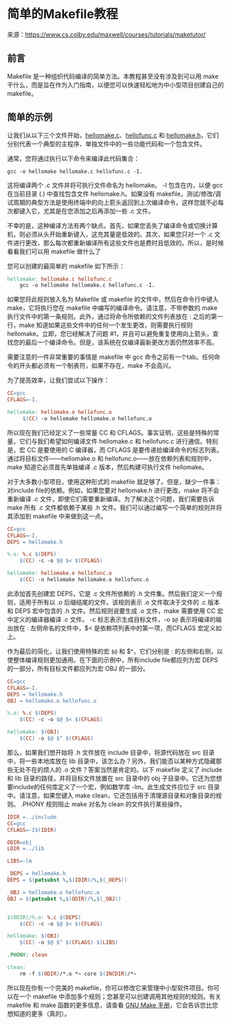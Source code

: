 # 简单的Makefile教程
来源：https://www.cs.colby.edu/maxwell/courses/tutorials/maketutor/

## 前言
Makefile 是一种组织代码编译的简单方法。本教程甚至没有涉及到可以用 make 干什么，而是旨在作为入门指南，以便您可以快速轻松地为中小型项目创建自己的 makefile。

## 简单的示例
让我们从以下三个文件开始，[hellomake.c](./hellomake.c)、[hellofunc.c](./hellofunc.c) 和 [hellomake.h](./hellomake.h)，它们分别代表一个典型的主程序、单独文件中的一些功能代码和一个包含文件。

通常，您将通过执行以下命令来编译此代码集合：
```
gcc -o hellomake hellomake.c hellofunc.c -I.
```

这将编译两个 .c 文件并将可执行文件命名为 hellomake。 -I 包含在内，以便 gcc 在当前目录 (.) 中查找包含文件 hellomake.h。如果没有 makefile，测试/修改/调试周期的典型方法是使用终端中的向上箭头返回到上次编译命令，这样您就不必每次都键入它，尤其是在您添加之后再添加一些 .c 文件。

不幸的是，这种编译方法有两个缺点。首先，如果您丢失了编译命令或切换计算机，则必须从头开始重新键入，这充其量是低效的。其次，如果您只对一个 .c 文件进行更改，那么每次都重新编译所有这些文件也是费时且低效的。所以，是时候看看我们可以用 makefile 做什么了

您可以创建的最简单的 makefile 如下所示：
```Makefile
hellomake: hellomake.c hellofunc.c
	gcc -o hellomake hellomake.c hellofunc.c -I.
```
如果您将此规则放入名为 Makefile 或 makefile 的文件中，然后在命令行中键入 make，它将执行您在 makefile 中编写的编译命令。请注意，不带参数的 make 执行文件中的第一条规则。此外，通过将命令所依赖的文件列表放在 : 之后的第一行，make 知道如果这些文件中的任何一个发生更改，则需要执行规则 hellomake。立即，您已经解决了问题 #1，并且可以避免重复使用向上箭头，查找您的最后一个编译命令。但是，该系统在仅编译最新更改方面仍然效率不高。

需要注意的一件非常重要的事情是 makefile 中 gcc 命令之前有一个tab。任何命令的开头都必须有一个制表符，如果不存在，make 不会高兴。

为了提高效率，让我们尝试以下操作：
```Makefile
CC=gcc
CFLAGS=-I.

hellomake: hellomake.o hellofunc.o
     $(CC) -o hellomake hellomake.o hellofunc.o
```
所以现在我们已经定义了一些常量 CC 和 CFLAGS。事实证明，这些是特殊的常量，它们与我们希望如何编译文件 hellomake.c 和 hellofunc.c 进行通信。特别是，宏 CC 是要使用的 C 编译器，而 CFLAGS 是要传递给编译命令的标志列表。通过将目标文件——hellomake.o 和 hellofunc.o——放在依赖列表和规则中，make 知道它必须首先单独编译 .c 版本，然后构建可执行文件 hellomake。

对于大多数小型项目，使用这种形式的 makefile 就足够了。但是，缺少一件事：对include file的依赖。例如，如果您要对 hellomake.h 进行更改，make 将不会重新编译 .c 文件，即使它们需要重新编译。为了解决这个问题，我们需要告诉 make 所有 .c 文件都依赖于某些 .h 文件。我们可以通过编写一个简单的规则并将其添加到 makefile 中来做到这一点。
```Makefile
CC=gcc
CFLAGS=-I.
DEPS = hellomake.h

%.o: %.c $(DEPS)
	$(CC) -c -o $@ $< $(CFLAGS)

hellomake: hellomake.o hellofunc.o 
	$(CC) -o hellomake hellomake.o hellofunc.o 
```

此添加首先创建宏 DEPS，它是 .c 文件所依赖的 .h 文件集。然后我们定义一个规则，适用于所有以 .o 后缀结尾的文件。该规则表示 .o 文件取决于文件的 .c 版本和 DEPS 宏中包含的 .h 文件。然后规则说要生成 .o 文件，make 需要使用 CC 宏中定义的编译器编译 .c 文件。 -c 标志表示生成目标文件，-o `$@` 表示将编译的输出放在 : 左侧命名的文件中，$< 是依赖项列表中的第一项，而CFLAGS 宏定义如上。

作为最后的简化，让我们使用特殊的宏 `$@` 和 $^，它们分别是 : 的左侧和右侧，以使整体编译规则更加通用。在下面的示例中，所有include file都应列为宏 DEPS 的一部分，所有目标文件都应列为宏 OBJ 的一部分。
```Makefile
CC=gcc
CFLAGS=-I.
DEPS = hellomake.h
OBJ = hellomake.o hellofunc.o 

%.o: %.c $(DEPS)
	$(CC) -c -o $@ $< $(CFLAGS)

hellomake: $(OBJ)
	$(CC) -o $@ $^ $(CFLAGS)
```
那么，如果我们想开始将 .h 文件放在 include 目录中，将源代码放在 src 目录中，将一些本地库放在 lib 目录中，该怎么办？另外，我们能否以某种方式隐藏那些无处不在的烦人的 .o 文件？答案当然是肯定的。以下 makefile 定义了 include 和 lib 目录的路径，并将目标文件放置在 src 目录中的 obj 子目录中。它还为您想要include的任何库定义了一个宏，例如数学库 -lm。此生成文件应位于 src 目录中。请注意，如果您键入 make clean，它还包括用于清理源目录和对象目录的规则。 .PHONY 规则阻止 make 对名为 clean 的文件执行某些操作。
```Makefile
IDIR =../include
CC=gcc
CFLAGS=-I$(IDIR)

ODIR=obj
LDIR =../lib

LIBS=-lm

_DEPS = hellomake.h
DEPS = $(patsubst %,$(IDIR)/%,$(_DEPS))

_OBJ = hellomake.o hellofunc.o 
OBJ = $(patsubst %,$(ODIR)/%,$(_OBJ))


$(ODIR)/%.o: %.c $(DEPS)
	$(CC) -c -o $@ $< $(CFLAGS)

hellomake: $(OBJ)
	$(CC) -o $@ $^ $(CFLAGS) $(LIBS)

.PHONY: clean

clean:
	rm -f $(ODIR)/*.o *~ core $(INCDIR)/*~ 
```
所以现在你有一个完美的 makefile，你可以修改它来管理中小型软件项目。你可以在一个 makefile 中添加多个规则；您甚至可以创建调用其他规则的规则。有关 makefile 和 make 函数的更多信息，请查看 [GNU Make 手册](http://www.gnu.org/software/make/manual/make.html)，它会告诉您比您想知道的更多（真的）。
